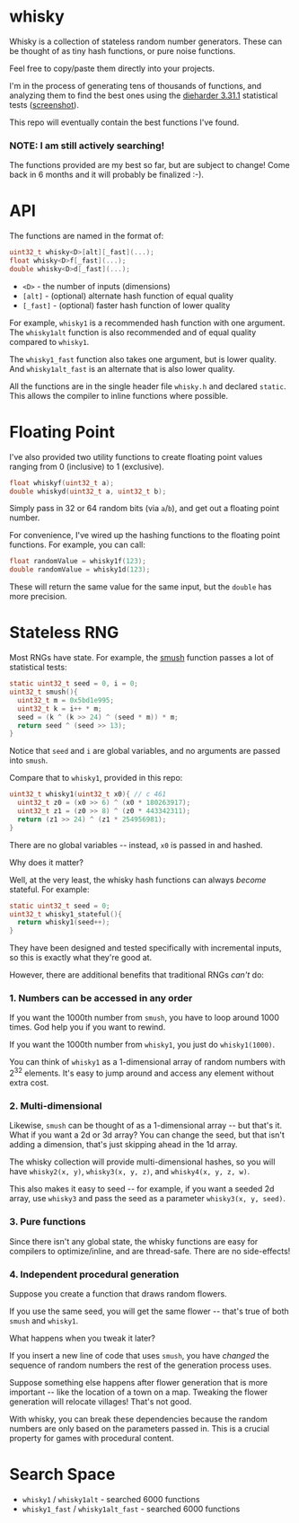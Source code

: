 whisky
======

Whisky is a collection of stateless random number generators.  These can be thought of as tiny hash
functions, or pure noise functions.

Feel free to copy/paste them directly into your projects.

I'm in the process of generating tens of thousands of functions, and analyzing them to find the best
ones using the [dieharder 3.31.1](http://webhome.phy.duke.edu/~rgb/General/dieharder.php)
statistical tests
([screenshot](https://raw.githubusercontent.com/velipso/whisky/main/screenshot.png)).

This repo will eventually contain the best functions I've found.

### NOTE: I am still actively searching!

The functions provided are my best so far, but are subject to change!  Come back in 6 months and it
will probably be finalized :-).

API
===

The functions are named in the format of:

```c
uint32_t whisky<D>[alt][_fast](...);
float whisky<D>f[_fast](...);
double whisky<D>d[_fast](...);
```

* `<D>` - the number of inputs (dimensions)
* `[alt]` - (optional) alternate hash function of equal quality
* `[_fast]` - (optional) faster hash function of lower quality

For example, `whisky1` is a recommended hash function with one argument.  The `whisky1alt` function
is also recommended and of equal quality compared to `whisky1`.

The `whisky1_fast` function also takes one argument, but is lower quality.  And `whisky1alt_fast` is
an alternate that is also lower quality.

All the functions are in the single header file `whisky.h` and declared `static`.  This allows the
compiler to inline functions where possible.

Floating Point
==============

I've also provided two utility functions to create floating point values ranging from 0 (inclusive)
to 1 (exclusive).

```c
float whiskyf(uint32_t a);
double whiskyd(uint32_t a, uint32_t b);
```

Simply pass in 32 or 64 random bits (via `a`/`b`), and get out a floating point number.

For convenience, I've wired up the hashing functions to the floating point functions.  For example,
you can call:

```c
float randomValue = whisky1f(123);
double randomValue = whisky1d(123);
```

These will return the same value for the same input, but the `double` has more precision.

Stateless RNG
=============

Most RNGs have state.  For example, the
[smush](https://gist.github.com/velipso/d112165a26b45244a65298933c0349a4) function passes a lot of
statistical tests:

```c
static uint32_t seed = 0, i = 0;
uint32_t smush(){
  uint32_t m = 0x5bd1e995;
  uint32_t k = i++ * m;
  seed = (k ^ (k >> 24) ^ (seed * m)) * m;
  return seed ^ (seed >> 13);
}
```

Notice that `seed` and `i` are global variables, and no arguments are passed into `smush`.

Compare that to `whisky1`, provided in this repo:

```c
uint32_t whisky1(uint32_t x0){ // c 461
  uint32_t z0 = (x0 >> 6) ^ (x0 * 180263917);
  uint32_t z1 = (z0 >> 8) ^ (z0 * 443342311);
  return (z1 >> 24) ^ (z1 * 254956981);
}
```

There are no global variables -- instead, `x0` is passed in and hashed.

Why does it matter?

Well, at the very least, the whisky hash functions can always _become_ stateful.  For example:

```c
static uint32_t seed = 0;
uint32_t whisky1_stateful(){
  return whisky1(seed++);
}
```

They have been designed and tested specifically with incremental inputs, so this is exactly what
they're good at.

However, there are additional benefits that traditional RNGs _can't_ do:

### 1. Numbers can be accessed in any order

If you want the 1000th number from `smush`, you have to loop around 1000 times.  God help you if you
want to rewind.

If you want the 1000th number from `whisky1`, you just do `whisky1(1000)`.

You can think of `whisky1` as a 1-dimensional array of random numbers with 2<sup>32</sup> elements.
It's easy to jump around and access any element without extra cost.

### 2. Multi-dimensional

Likewise, `smush` can be thought of as a 1-dimensional array -- but that's it.  What if you want a
2d or 3d array?  You can change the seed, but that isn't adding a dimension, that's just skipping
ahead in the 1d array.

The whisky collection will provide multi-dimensional hashes, so you will have `whisky2(x, y)`,
`whisky3(x, y, z)`, and `whisky4(x, y, z, w)`.

This also makes it easy to seed -- for example, if you want a seeded 2d array, use `whisky3` and
pass the seed as a parameter `whisky3(x, y, seed)`.

### 3. Pure functions

Since there isn't any global state, the whisky functions are easy for compilers to optimize/inline,
and are thread-safe.  There are no side-effects!

### 4. Independent procedural generation

Suppose you create a function that draws random flowers.

If you use the same seed, you will get the same flower -- that's true of both `smush` and `whisky1`.

What happens when you tweak it later?

If you insert a new line of code that uses `smush`, you have _changed_ the sequence of random
numbers the rest of the generation process uses.

Suppose something else happens after flower generation that is more important -- like the location
of a town on a map.  Tweaking the flower generation will relocate villages!  That's not good.

With whisky, you can break these dependencies because the random numbers are only based on the
parameters passed in.  This is a crucial property for games with procedural content.

Search Space
============

* `whisky1` / `whisky1alt` - searched 6000 functions
* `whisky1_fast` / `whisky1alt_fast` - searched 6000 functions
